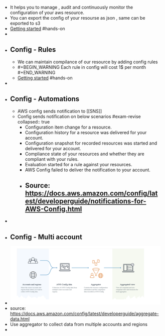 - It helps you to manage , audit and continuously monitor the configuration of your aws resource.
- You can export the config of your resourse as json , same can be exported to s3
- [Getting started](https://docs.aws.amazon.com/config/latest/developerguide/gs-console.html) #hands-on
-
- ## Config - Rules
	- We can maintain compilance of our resource by adding config rules
	- #+BEGIN_WARNING
	  Each rule in config will cost 1$ per month
	  #+END_WARNING
	- [Getting started](https://docs.aws.amazon.com/config/latest/developerguide/evaluate-config.html) #hands-on
-
- ## Config - Automations
	- AWS config sends notification to [[SNS]]
	- Config sends notification on below scenarios #exam-revise
	  collapsed:: true
		- Configuration item change for a resource.
		- Configuration history for a resource was delivered for your account.
		- Configuration snapshot for recorded resources was started and delivered for your account.
		- Compliance state of your resources and whether they are compliant with your rules.
		- Evaluation started for a rule against your resources.
		- AWS Config failed to deliver the notification to your account.
		- Source: https://docs.aws.amazon.com/config/latest/developerguide/notifications-for-AWS-Config.html
			-
-
- ## Config -  Multi account
- ![image.png](../assets/image_1650998437582_0.png)
- source: https://docs.aws.amazon.com/config/latest/developerguide/aggregate-data.html
- Use aggregator to collect data from multiple accounts and regions
-